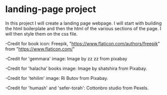 # landing-page project
In this project I will create a landing page webpage. I will start with
building the html boilerplate and then the html of the various sections
of the page. I will then style them on the css file.

-Credit for book icon: Freepik,
"https://www.flaticon.com/authors/freepik" from
"https://www.flaticon.com/"

-Credit for 'gemmara' image: Image by zz zz from pixabay
 
 -Credit for 'halacha' books image: Image by shatshira from Pixabay.

 -Credit for 'tehilim' image: Ri Butov from Pixabay.

 -Credit for 'humash' and 'sefer-torah': Cottonbro studio from Pexels.


 

